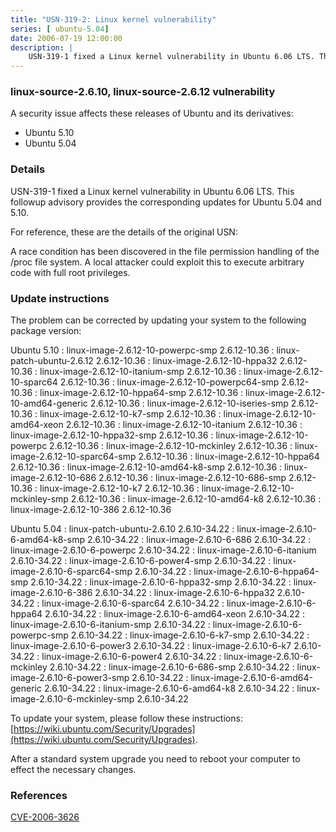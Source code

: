 ```yaml
---
title: "USN-319-2: Linux kernel vulnerability"
series: [ ubuntu-5.04]
date: 2006-07-19 12:00:00
description: |
    USN-319-1 fixed a Linux kernel vulnerability in Ubuntu 6.06 LTS. This followup advisory provides the corresponding updates for Ubuntu 5.04 and 5.10.
--- 
```

 
### linux-source-2.6.10, linux-source-2.6.12 vulnerability

A security issue affects these releases of Ubuntu and its derivatives:

* Ubuntu 5.10
* Ubuntu 5.04

### Details

USN-319-1 fixed a Linux kernel vulnerability in Ubuntu 6.06 LTS. This followup advisory provides the corresponding updates for Ubuntu 5.04 and 5.10.

For reference, these are the details of the original USN:

 A race condition has been discovered in the file permission handling of the /proc file system. A local attacker could exploit this to execute arbitrary code with full root privileges.

### Update instructions

The problem can be corrected by updating your system to the following package version:

Ubuntu 5.10
 : linux-image-2.6.12-10-powerpc-smp <span>2.6.12-10.36</span>
 : linux-patch-ubuntu-2.6.12 <span>2.6.12-10.36</span>
 : linux-image-2.6.12-10-hppa32 <span>2.6.12-10.36</span>
 : linux-image-2.6.12-10-itanium-smp <span>2.6.12-10.36</span>
 : linux-image-2.6.12-10-sparc64 <span>2.6.12-10.36</span>
 : linux-image-2.6.12-10-powerpc64-smp <span>2.6.12-10.36</span>
 : linux-image-2.6.12-10-hppa64-smp <span>2.6.12-10.36</span>
 : linux-image-2.6.12-10-amd64-generic <span>2.6.12-10.36</span>
 : linux-image-2.6.12-10-iseries-smp <span>2.6.12-10.36</span>
 : linux-image-2.6.12-10-k7-smp <span>2.6.12-10.36</span>
 : linux-image-2.6.12-10-amd64-xeon <span>2.6.12-10.36</span>
 : linux-image-2.6.12-10-itanium <span>2.6.12-10.36</span>
 : linux-image-2.6.12-10-hppa32-smp <span>2.6.12-10.36</span>
 : linux-image-2.6.12-10-powerpc <span>2.6.12-10.36</span>
 : linux-image-2.6.12-10-mckinley <span>2.6.12-10.36</span>
 : linux-image-2.6.12-10-sparc64-smp <span>2.6.12-10.36</span>
 : linux-image-2.6.12-10-hppa64 <span>2.6.12-10.36</span>
 : linux-image-2.6.12-10-amd64-k8-smp <span>2.6.12-10.36</span>
 : linux-image-2.6.12-10-686 <span>2.6.12-10.36</span>
 : linux-image-2.6.12-10-686-smp <span>2.6.12-10.36</span>
 : linux-image-2.6.12-10-k7 <span>2.6.12-10.36</span>
 : linux-image-2.6.12-10-mckinley-smp <span>2.6.12-10.36</span>
 : linux-image-2.6.12-10-amd64-k8 <span>2.6.12-10.36</span>
 : linux-image-2.6.12-10-386 <span>2.6.12-10.36</span>

Ubuntu 5.04
 : linux-patch-ubuntu-2.6.10 <span>2.6.10-34.22</span>
 : linux-image-2.6.10-6-amd64-k8-smp <span>2.6.10-34.22</span>
 : linux-image-2.6.10-6-686 <span>2.6.10-34.22</span>
 : linux-image-2.6.10-6-powerpc <span>2.6.10-34.22</span>
 : linux-image-2.6.10-6-itanium <span>2.6.10-34.22</span>
 : linux-image-2.6.10-6-power4-smp <span>2.6.10-34.22</span>
 : linux-image-2.6.10-6-sparc64-smp <span>2.6.10-34.22</span>
 : linux-image-2.6.10-6-hppa64-smp <span>2.6.10-34.22</span>
 : linux-image-2.6.10-6-hppa32-smp <span>2.6.10-34.22</span>
 : linux-image-2.6.10-6-386 <span>2.6.10-34.22</span>
 : linux-image-2.6.10-6-hppa32 <span>2.6.10-34.22</span>
 : linux-image-2.6.10-6-sparc64 <span>2.6.10-34.22</span>
 : linux-image-2.6.10-6-hppa64 <span>2.6.10-34.22</span>
 : linux-image-2.6.10-6-amd64-xeon <span>2.6.10-34.22</span>
 : linux-image-2.6.10-6-itanium-smp <span>2.6.10-34.22</span>
 : linux-image-2.6.10-6-powerpc-smp <span>2.6.10-34.22</span>
 : linux-image-2.6.10-6-k7-smp <span>2.6.10-34.22</span>
 : linux-image-2.6.10-6-power3 <span>2.6.10-34.22</span>
 : linux-image-2.6.10-6-k7 <span>2.6.10-34.22</span>
 : linux-image-2.6.10-6-power4 <span>2.6.10-34.22</span>
 : linux-image-2.6.10-6-mckinley <span>2.6.10-34.22</span>
 : linux-image-2.6.10-6-686-smp <span>2.6.10-34.22</span>
 : linux-image-2.6.10-6-power3-smp <span>2.6.10-34.22</span>
 : linux-image-2.6.10-6-amd64-generic <span>2.6.10-34.22</span>
 : linux-image-2.6.10-6-amd64-k8 <span>2.6.10-34.22</span>
 : linux-image-2.6.10-6-mckinley-smp <span>2.6.10-34.22</span>

To update your system, please follow these instructions: [https://wiki.ubuntu.com/Security/Upgrades](https://wiki.ubuntu.com/Security/Upgrades).

After a standard system upgrade you need to reboot your computer to effect the necessary changes.

### References

 [CVE-2006-3626](http://people.ubuntu.com/~ubuntu-security/cve/CVE-2006-3626)
 
